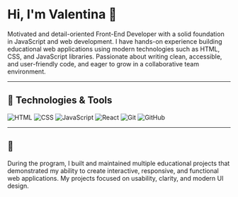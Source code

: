 # Hi, I'm Valentina 👋  

Motivated and detail-oriented Front-End Developer with a solid foundation in JavaScript and web development. I have hands-on experience building educational web applications using modern technologies such as HTML, CSS, and JavaScript libraries. Passionate about writing clean, accessible, and user-friendly code, and eager to grow in a collaborative team environment.  

---

## 🔧 Technologies & Tools  
![HTML](https://img.shields.io/badge/HTML5-E34F26?style=for-the-badge&logo=html5&logoColor=white)
![CSS](https://img.shields.io/badge/CSS3-1572B6?style=for-the-badge&logo=css3&logoColor=white)
![JavaScript](https://img.shields.io/badge/JavaScript-F7DF1E?style=for-the-badge&logo=javascript&logoColor=black)
![React](https://img.shields.io/badge/React-20232A?style=for-the-badge&logo=react&logoColor=61DAFB)
![Git](https://img.shields.io/badge/Git-F05032?style=for-the-badge&logo=git&logoColor=white)
![GitHub](https://img.shields.io/badge/GitHub-181717?style=for-the-badge&logo=github&logoColor=white)

---
  

## 📌 
 
During the program, I built and maintained multiple educational projects that demonstrated my ability to create interactive, responsive, and functional web applications. My projects focused on usability, clarity, and modern UI design.  

